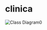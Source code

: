 # clinica

![Class Diagram0](https://github.com/crmnc/clinica/assets/101533612/58d6f9a4-6599-4264-bfd3-a764edb8ecb9)
